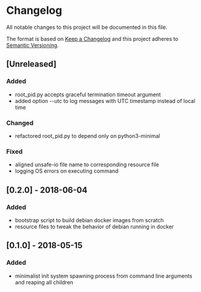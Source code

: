# Changelog
All notable changes to this project will be documented in this file.

The format is based on [Keep a Changelog](http://keepachangelog.com/en/1.0.0/)
and this project adheres to [Semantic Versioning](http://semver.org/spec/v2.0.0.html).


## [Unreleased]
### Added
- root_pid.py accepts graceful termination timeout argument
- added option --utc to log messages with UTC timestamp instead of local time

### Changed
- refactored root_pid.py to depend only on python3-minimal

### Fixed
- aligned unsafe-io file name to corresponding resource file
- logging OS errors on executing command

## [0.2.0] - 2018-06-04
### Added
- bootstrap script to build debian docker images from scratch
- resource files to tweak the behavior of debian running in docker

## [0.1.0] - 2018-05-15
### Added
- minimalist init system spawning process from command line arguments and reaping all children
